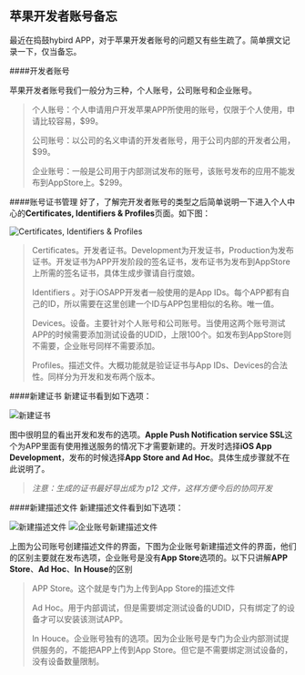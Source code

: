 ## 苹果开发者账号备忘

最近在捣鼓hybird APP，对于苹果开发者账号的问题又有些生疏了。简单撰文记录一下，仅当备忘。

####开发者账号

苹果开发者账号我们一般分为三种，个人账号，公司账号和企业账号。

>个人账号：个人申请用户开发苹果APP所使用的账号，仅限于个人使用，申请比较容易，$99。
>
>公司账号：以公司的名义申请的开发者账号，用于公司内部的开发者公用，$99。
>
>企业账号：一般是公司用于内部测试发布的账号，该账号发布的应用不能发布到AppStore上。$299。

####账号证书管理
好了，了解完开发者账号的类型之后简单说明一下进入个人中心的**Certificates, Identifiers & Profiles**页面。如下图：

![Certificates, Identifiers & Profiles](http://wyguang.net/blog/wp-content/uploads/2016/07/20160728170654.png)

>Certificates。开发者证书。Development为开发证书，Production为发布证书。开发证书为APP开发阶段的签名证书，发布证书为发布到AppStore上所需的签名证书，具体生成步骤请自行度娘。
>
>Identifiers 。对于iOSAPP开发者一般使用的是App IDs。每个APP都有自己的ID，所以需要在这里创建一个ID与APP包里相似的名称。唯一值。
>
>Devices。设备。主要针对个人账号和公司账号。当使用这两个账号测试APP的时候需要添加测试设备的UDID，上限100个。如发布到AppStore则不需要，企业账号同样不需要添加。
> 
> Profiles。描述文件。大概功能就是验证证书与App IDs、Devices的合法性。同样分为开发和发布两个版本。

####新建证书
新建证书看到如下选项：

![新建证书](http://wyguang.net/blog/wp-content/uploads/2016/07/20160728172903.png)

图中很明显的看出开发和发布的选项。**Apple Push Notification service SSL**这个为APP里面有使用推送服务的情况下才需要新建的。开发时选择**iOS App Development**，发布的时候选择**App Store and Ad Hoc**。具体生成步骤就不在此说明了。
>*注意：生成的证书最好导出成为 p12 文件，这样方便今后的协同开发*

####新建描述文件
新建描述文件看到如下选项：

![新建描述文件](http://wyguang.net/blog/wp-content/uploads/2016/07/20160728174001.png)
![企业账号新建描述文件](http://wyguang.net/blog/wp-content/uploads/2016/07/20160728181007.png)

上图为公司账号创建描述文件的界面，下图为企业账号新建描述文件的界面，他们的区别主要就在发布选项，企业账号是没有**App Store**选项的。以下只讲解**APP Store**、**Ad Hoc**、**In House**的区别

>APP Store。这个就是专门为上传到App Store的描述文件
> 
> Ad Hoc。用于内部调试，但是需要绑定测试设备的UDID，只有绑定了的设备才可以安装该测试APP。
>  
>  In Houce。企业账号独有的选项。因为企业账号是专门为企业内部测试提供服务的，不能把APP上传到App Store。但它是不需要绑定测试设备的，没有设备数量限制。